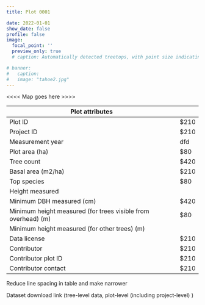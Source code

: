 ```yaml
---
title: Plot 0001

date: 2022-01-01
show_date: false
profile: false
image:
  focal_point: ''
  preview_only: true
  # caption: Automatically detected treetops, with point size indicating tree height, overlaid on drone-derived orthoimagery from the Tahoe National Forest

# banner:
#   caption:
#   image: "tahoe2.jpg"
---
```



<<<< Map goes here >>>>


| Plot attributes                                               |      |
| ------------------------------------------------------------- | ---- |
| Plot ID                                                       | $210 |
| Project ID                                                    | $210 |
| Measurement year                                              | dfd  |
| Plot area (ha)                                                     | $80  |
| Tree count                                                    | $420 |
| Basal area (m2/ha)                                            | $210 |
| Top species                                                   | $80  |
| Height measured                                               |      |
| Minimum DBH measured (cm)                                     | $420 |
| Minimum height measured (for trees visible from overhead) (m) | $80  |
| Minimum height measured (for other trees) (m)                 |      |
| Data license                                                  | $210 |
| Contributor                                                   | $210 |
| Contributor plot ID                                           | $210 |
| Contributor contact                                           | $210 |

Reduce line spacing in table and make narrower

Dataset download link (tree-level data, plot-level (including project-level) )